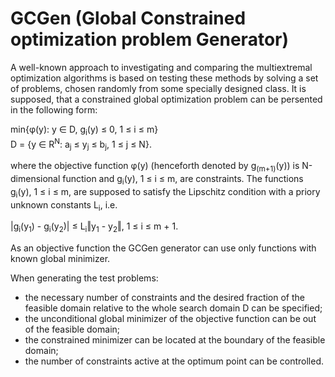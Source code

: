 # GCGen  (Global Constrained optimization problem Generator)

A well-known approach to investigating and comparing the multiextremal optimization algorithms is based on testing these methods by solving a set of problems, chosen randomly from some specially designed class.
It is supposed, that a constrained global optimization problem can be persented in the following form:

min{φ(y): y ∈ D, g<sub>i</sub>(y) ≤ 0, 1 ≤ i ≤ m}			
D = {y ∈ R<sup>N</sup>: a<sub>j</sub> ≤ y<sub>j</sub> ≤ b<sub>j</sub>, 1 ≤ j ≤ N}.
	
where the objective function φ(y) (henceforth denoted by g<sub>(m+1)</sub>(y)) is N-dimensional function and g<sub>i</sub>(y), 1 ≤ i ≤ m, are constraints.
The functions g<sub>i</sub>(y), 1 ≤ i ≤ m, are supposed to satisfy the Lipschitz condition with a priory unknown constants L<sub>i</sub>, i.e.

|g<sub>i</sub>(y<sub>1</sub>) - g<sub>i</sub>(y<sub>2</sub>)| ≤ L<sub>i</sub>‖y<sub>1</sub> - y<sub>2</sub>‖, 1 ≤ i ≤ m + 1.

As an objective function the GCGen generator can use only functions with known global minimizer.

When generating the test problems:
* the necessary number of constraints and the desired fraction of the feasible domain relative to the whole search domain D can be specified;
* the unconditional global minimizer of the objective function can be out of the feasible domain;
* the constrained minimizer can be located at the boundary of the feasible domain;
* the number of constraints active at the optimum point can be controlled.
